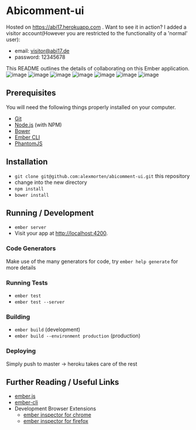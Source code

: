 # Abicomment-ui
Hosted on https://abi17.herokuapp.com .
Want to see it in action? I added a visitor account(However you are restricted to the functionality of a 'normal' user):
 * email: visitor@abi17.de
 * password: 12345678

This README outlines the details of collaborating on this Ember application.
![image](/readme-images/image0.png)
![image](/readme-images/image1.png)
![image](/readme-images/image2.png)
![image](/readme-images/image3.png)
![image](/readme-images/image4.png)
![image](/readme-images/image5.png)
![image](/readme-images/image6.png)
## Prerequisites

You will need the following things properly installed on your computer.

* [Git](http://git-scm.com/)
* [Node.js](http://nodejs.org/) (with NPM)
* [Bower](http://bower.io/)
* [Ember CLI](http://www.ember-cli.com/)
* [PhantomJS](http://phantomjs.org/)

## Installation

* `git clone git@github.com:alexmorten/abicomment-ui.git` this repository
* change into the new directory
* `npm install`
* `bower install`

## Running / Development

* `ember server`
* Visit your app at [http://localhost:4200](http://localhost:4200).

### Code Generators

Make use of the many generators for code, try `ember help generate` for more details

### Running Tests

* `ember test`
* `ember test --server`

### Building

* `ember build` (development)
* `ember build --environment production` (production)

### Deploying

Simply push to master -> heroku takes care of the rest

## Further Reading / Useful Links

* [ember.js](http://emberjs.com/)
* [ember-cli](http://www.ember-cli.com/)
* Development Browser Extensions
  * [ember inspector for chrome](https://chrome.google.com/webstore/detail/ember-inspector/bmdblncegkenkacieihfhpjfppoconhi)
  * [ember inspector for firefox](https://addons.mozilla.org/en-US/firefox/addon/ember-inspector/)
